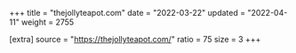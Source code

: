 +++
title = "thejollyteapot.com"
date = "2022-03-22"
updated = "2022-04-11"
weight = 2755

[extra]
source = "https://thejollyteapot.com/"
ratio = 75
size = 3
+++
